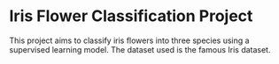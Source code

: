 # Iris Flower Classification Project

This project aims to classify iris flowers into three species using a supervised learning model. The dataset used is the famous Iris dataset.
